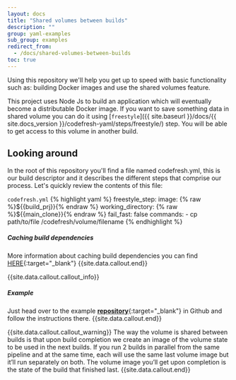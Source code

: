 ```yaml
---
layout: docs
title: "Shared volumes between builds"
description: ""
group: yaml-examples
sub_group: examples
redirect_from:
  - /docs/shared-volumes-between-builds
toc: true
---
```

Using this repository we'll help you get up to speed with basic functionality such as: building Docker images and use the shared volumes feature.

This project uses Node Js to build an application which will eventually become a distributable Docker image.
If you want to save something data in shared volume you can do it using [```freestyle```]({{ site.baseurl }}/docs/{{ site.docs_version }}/codefresh-yaml/steps/freestyle/) step. You will be able to get access to this volume in another build.

## Looking around
In the root of this repository you'll find a file named codefresh.yml, this is our build descriptor and it describes the different steps that comprise our process. Let's quickly review the contents of this file:

  `codefresh.yml`
{% highlight yaml %}
freestyle_step:
    image: {% raw %}${{build_prj}}{% endraw %}
    working_directory: {% raw %}${{main_clone}}{% endraw %}
    fail_fast: false
    commands:
      - cp path/to/file /codefresh/volume/filename
{% endhighlight %}

##### Caching build dependencies

More information about caching build dependencies you can find [HERE](https://codefresh.io/blog/caching-build-dependencies-codefresh-volumes/){:target="_blank"} 
{{site.data.callout.end}}

{{site.data.callout.callout_info}}
##### Example

Just head over to the example [**repository**](https://github.com/codefreshdemo/cf-example-shared-volumes-between-builds){:target="_blank"} in Github and follow the instructions there. 
{{site.data.callout.end}}

{{site.data.callout.callout_warning}}
The way the volume is shared between builds is that upon build completion we create an image of the volume state to be used in the next builds. If you run 2 builds in parallel from the same pipeline and at the same time, each will use the same last volume image but it’ll run separately on both. The volume image you’ll get upon completion is the state of the build that finished last. 
{{site.data.callout.end}}

